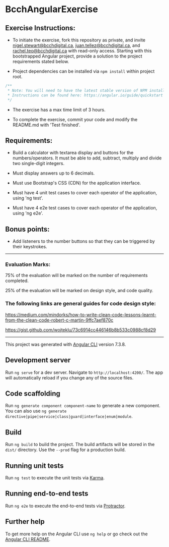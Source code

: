 # BcchAngularExercise

## Exercise Instructions:

- To initiate the exercise, fork this repository as private, and invite <nigel.stewart@bcchdigital.ca>, <juan.tellez@bcchdigital.ca>, and <rachel.teo@bcchdigital.ca> with read-only access. Starting with this bootstrapped Angular project, provide a solution to the project requirements stated below.

- Project dependencies can be installed via `npm install` within project root.

```javascript
/**
 * Note: You will need to have the latest stable version of NPM installed, along with the Angular CLI.
 * Instructions can be found here: https://angular.io/guide/quickstart
 */
```

- The exercise has a max time limit of 3 hours.

- To complete the exercise, commit your code and modify the README.md with 'Test finished'.

## Requirements:

- Build a calculator with textarea display and buttons for the numbers/operators. It must be able to add, subtract, multiply and divide two single-digit integers.

- Must display answers up to 6 decimals.

- Must use Bootstrap's CSS (CDN) for the application interface.

- Must have 4 unit test cases to cover each operator of the application, using 'ng test'.

- Must have 4 e2e test cases to cover each operator of the application, using 'ng e2e'.

## Bonus points:

- Add listeners to the number buttons so that they can be triggered by their keystrokes.

---

### Evaluation Marks:

75% of the evaluation will be marked on the number of requirements completed.

25% of the evaluation will be marked on design style, and code quality.

### The following links are general guides for code design style:

https://medium.com/mindorks/how-to-write-clean-code-lessons-learnt-from-the-clean-code-robert-c-martin-9ffc7aef870c

https://gist.github.com/wojteklu/73c6914cc446146b8b533c0988cf8d29

---

This project was generated with [Angular CLI](https://github.com/angular/angular-cli) version 7.3.8.

## Development server

Run `ng serve` for a dev server. Navigate to `http://localhost:4200/`. The app will automatically reload if you change any of the source files.

## Code scaffolding

Run `ng generate component component-name` to generate a new component. You can also use `ng generate directive|pipe|service|class|guard|interface|enum|module`.

## Build

Run `ng build` to build the project. The build artifacts will be stored in the `dist/` directory. Use the `--prod` flag for a production build.

## Running unit tests

Run `ng test` to execute the unit tests via [Karma](https://karma-runner.github.io).

## Running end-to-end tests

Run `ng e2e` to execute the end-to-end tests via [Protractor](http://www.protractortest.org/).

## Further help

To get more help on the Angular CLI use `ng help` or go check out the [Angular CLI README](https://github.com/angular/angular-cli/blob/master/README.md).
